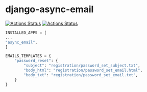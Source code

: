 # django-async-email

[![Actions Status](https://github.com/eltonplima/django-async-email/workflows/tox/badge.svg)](https://github.com/eltonplima/django-async-email/actions)
[![Actions Status](https://github.com/eltonplima/django-async-email/workflows/flake8/badge.svg)](https://github.com/eltonplima/django-async-email/actions)

```python
INSTALLED_APPS = [
...
"async_email",
]
```

```python
EMAILS_TEMPLATES = {
    "password_reset": {
        "subject": "registration/password_set_subject.txt",
        "body_html": "registration/password_set_email.html",
        "body_txt": "registration/password_set_email.txt",
    }
}
```
